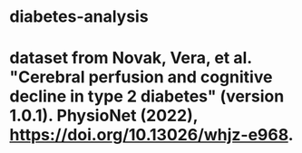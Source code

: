 # diabetes-analysis

# dataset from Novak, Vera, et al. "Cerebral perfusion and cognitive decline in type 2 diabetes" (version 1.0.1). PhysioNet (2022), https://doi.org/10.13026/whjz-e968.
